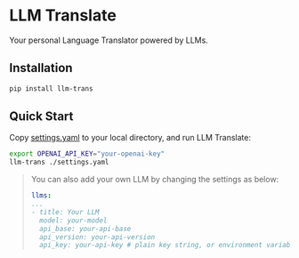 # LLM Translate

Your personal Language Translator powered by LLMs.


## Installation

```bash
pip install llm-trans
```


## Quick Start

Copy [settings.yaml](./settings.yaml) to your local directory, and run LLM Translate:

```bash
export OPENAI_API_KEY="your-openai-key"
llm-trans ./settings.yaml
```

> You can also add your own LLM by changing the settings as below:
>
> ```yaml
> llms:
> ...
> - title: Your LLM
>   model: your-model
>   api_base: your-api-base
>   api_version: your-api-version
>   api_key: your-api-key # plain key string, or environment variable: ${YOUR_API_KEY}
> ```
